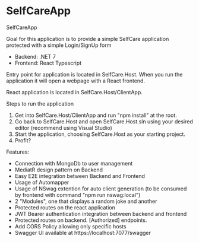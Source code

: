 # SelfCareApp
 SelfCareApp

Goal for this application is to provide a simple SelfCare application protected with a simple Login/SignUp form 

- Backend: .NET 7
- Frontend: React Typescript

Entry point for application is located in SelfCare.Host. When you run the application it will open a webpage with a React frontend.

React application is located in SelfCare.Host/ClientApp.

Steps to run the application
1. Get into SelfCare.Host/ClientApp and run "npm install" at the root.
2. Go back to SelfCare.Host and open SelfCare.Host.sln using your desired editor (recommend using Visual Studio)
3. Start the application, choosing SelfCare.Host as your starting project.
4. Profit?


Features:
- Connection with MongoDb to user management
- MediatR design pattern on Backend
- Easy E2E integration between Backend and Frontend
- Usage of Automapper
- Usage of NSwag extention for auto client generation (to be consumed by frontend with command "npm run nswag:local")
- 2 "Modules", one that displays a random joke and another 
- Protected routes on the react application
- JWT Bearer authentication integration between backend and frontend
- Protected routes on backend. [Authorized] endpoints.
- Add CORS Policy allowing only specific hosts
- Swagger UI available at https://localhost:7077/swagger

